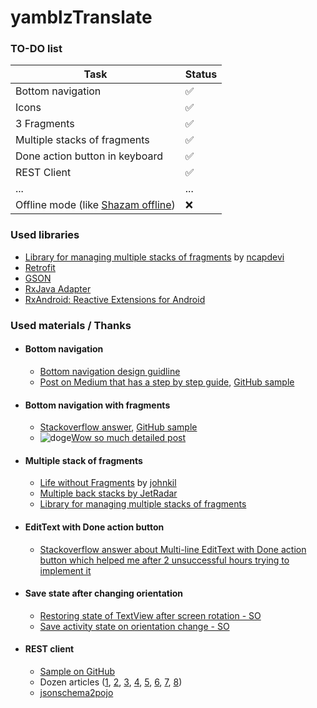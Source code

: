 # yamblzTranslate
### TO-DO list
Task              | Status
------------------|-------------------
Bottom navigation | :white_check_mark:
Icons | :white_check_mark:
3 Fragments | :white_check_mark:
Multiple stacks of fragments | :white_check_mark:
Done action button in keyboard | :white_check_mark:
REST Client | :white_check_mark:
... | ...
Offline mode (like [Shazam offline](https://support.shazam.com/hc/en-us/articles/204457948-Offline-Shazaming-iPhone-)) | :x:

### Used libraries
* [Library for managing multiple stacks of fragments](https://github.com/ncapdevi/FragNav) by [ncapdevi](https://github.com/ncapdevi)
* [Retrofit](http://square.github.io/retrofit/)
* [GSON](https://github.com/square/retrofit/tree/master/retrofit-converters/gson)
* [RxJava Adapter](https://github.com/square/retrofit/tree/master/retrofit-adapters/rxjava)
* [RxAndroid: Reactive Extensions for Android](https://github.com/ReactiveX/RxAndroid/tree/1.x)

### Used materials / Thanks
* #### Bottom navigation
  * [Bottom navigation design guidline](https://material.io/guidelines/components/bottom-navigation.html#)
  * [Post on Medium that has a step by step guide](https://medium.com/@hitherejoe/exploring-the-android-design-support-library-bottom-navigation-drawer-548de699e8e0),
  [GitHub sample](https://github.com/hitherejoe/BottomNavigationViewSample)
* #### Bottom navigation with fragments
  * [Stackoverflow answer](http://stackoverflow.com/a/40767419), [GitHub sample](https://github.com/1priyank1/BottomNavigation-Demo)
  * ![doge](https://cloud.githubusercontent.com/assets/296796/3511506/4042665c-06b0-11e4-953c-4f14c11f81ec.png)[Wow so much detailed post](https://appsandbiscuits.com/bottom-navigation-android-11-5c5a2d758681)
* #### Multiple stack of fragments
  * [Life without Fragments](https://speakerdeck.com/johnkil/life-without-fragments) by [johnkil](https://github.com/johnkil)
  * [Multiple back stacks by JetRadar](https://github.com/JetradarMobile/android-multibackstack)
  * [Library for managing multiple stacks of fragments](https://github.com/ncapdevi/FragNav)
* #### EditText with Done action button
  * [Stackoverflow answer about Multi-line EditText with Done action button which helped me after 2 unsuccessful hours trying to implement it](http://stackoverflow.com/a/41022589)
* #### Save state after changing orientation 
  * [Restoring state of TextView after screen rotation - SO](http://stackoverflow.com/a/6097177)
  * [Save activity state on orientation change - SO](http://stackoverflow.com/a/32283912)
* #### REST client
  * [Sample on GitHub](https://github.com/ivacf/archi/tree/master/app-mvp)
  * Dozen articles ([1](https://habrahabr.ru/post/314028/), [2](https://habrahabr.ru/company/e-Legion/blog/265405/), [3](http://java-help.ru/retrofit-library/), [4](http://java-help.ru/retrofit-2-review/), [5](http://www.vogella.com/tutorials/Retrofit/article.html), [6](https://tuhub.ru/mobile/ispolzovanie-retrofit-v-vashem-android-prilozhenii/), [7](https://realm.io/news/droidcon-jake-wharton-simple-http-retrofit-2/), [8](https://www.captechconsulting.com/blogs/a-mvp-approach-to-lifecycle-safe-requests-with-retrofit-20-and-rxjava))
  * [jsonschema2pojo](http://www.jsonschema2pojo.org/)
